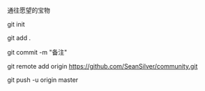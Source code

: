 通往愿望的宝物

git init

git add .

git commit -m "备注"

git remote add origin https://github.com/SeanSilver/community.git

git push -u origin master

